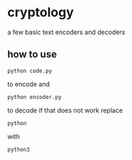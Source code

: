 # cryptology
a few basic text encoders and decoders

## how to use
```
python code.py
```
to encode
and
```
python encoder.py
```
to decode
if that does not work replace 
```
python
```
with 
```
python3
```
